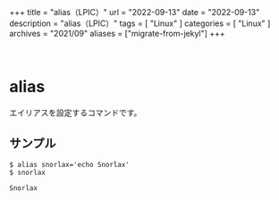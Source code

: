 +++
title = "alias（LPIC）"
url = "2022-09-13"
date = "2022-09-13"
description = "alias（LPIC）"
tags = [
  "Linux"
]
categories = [
  "Linux"
]
archives = "2021/09"
aliases = ["migrate-from-jekyl"]
+++

<br>

# alias

エイリアスを設定するコマンドです。

## サンプル

```
$ alias snorlax='echo Snorlax'
$ snorlax
```

```
Snorlax
```
